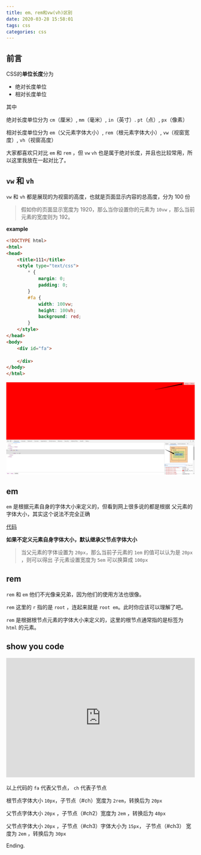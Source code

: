 ```yaml
---
title: em、rem和vw(vh)区别
date: 2020-03-28 15:58:01
tags: css
categories: css
---
```


## 前言

CSS的**单位长度**分为

- 绝对长度单位
- 相对长度单位

其中

绝对长度单位分为 `cm`（厘米）, `mm`（毫米）, `in`（英寸）. `pt`（点）, `px`（像素）

相对长度单位分为 `em`（父元素字体大小）, `rem`（根元素字体大小）, `vw`（视窗宽度）, `vh`（视窗高度）

大家都喜欢只对比 `em` 和 `rem` ，但 `vw` `vh` 也是属于绝对长度，并且也比较常用，所以这里我放在一起对比了。

<!-- more -->

## `vw` 和 `vh`

`vw` 和 `vh` 都是展现的为视窗的高度，也就是页面显示内容的总高度，分为 100 份

> 假如你的页面显示宽度为 1920，那么当你设置你的元素为 `10vw` ，那么当前元素的宽度则为 192。



**example**

```html
<!DOCTYPE html>
<html>
<head>
	<title>111</title>
	<style type="text/css">	
		* {
			margin: 0;
			padding: 0;
		}
		#fa {
			width: 100vw;
			height: 100vh;
			background: red;
		}
	</style>
</head>
<body>
	<div id="fa">
		
	</div>
</body>
</html>
```

![](https://raw.githubusercontent.com/popring/assets-repo/master/img/20200328163110.png)

## em

`em` 是根据元素自身的字体大小来定义的，但看到网上很多说的都是根据 父元素的字体大小，其实这个说法不完全正确 

[代码](#show-you-code)

**如果不定义元素自身字体大小，默认继承父节点字体大小**

> 当父元素的字体设置为 `20px`，那么当前子元素的 `1em` 的值可以认为是 `20px` ，则可以得出 子元素设置宽度为 `5em` 可以换算成 `100px` 

## rem

`rem` 和 `em` 他们不光像亲兄弟，因为他们的使用方法也很像。

`rem` 这里的 `r` 指的是 `root` ，连起来就是 `root em`。此时你应该可以理解了吧。

`rem` 是根据根节点元素的字体大小来定义的，这里的根节点通常指的是标签为 `html` 的元素。



## show you code

<iframe height="318" style="width: 100%;" scrolling="no" title="abOPEaE" src="https://codepen.io/popring/embed/abOPEaE?height=318&theme-id=light&default-tab=html,result" frameborder="no" allowtransparency="true" allowfullscreen="true">
  See the Pen <a href='https://codepen.io/popring/pen/abOPEaE'>abOPEaE</a> by HarryHao
  (<a href='https://codepen.io/popring'>@popring</a>) on <a href='https://codepen.io'>CodePen</a>.
</iframe>



以上代码的 `fa` 代表父节点， `ch` 代表子节点

根节点字体大小 `10px`，子节点（#ch）宽度为 `2rem`，转换后为 `20px`

父节点字体大小 `20px` ，子节点（#ch2）宽度为 `2em` ，转换后为 `40px`

父节点字体大小 `20px` ，子节点（#ch3）字体大小为 `15px`， 子节点（#ch3） 宽度为 `2em` ，转换后为 `30px`

Ending.